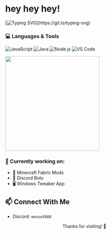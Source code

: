 # hey hey hey!

[![Typing SVG](https://readme-typing-svg.herokuapp.com?font=Fira+Code&pause=1000&color=00FF00&width=435&lines=Hey!+I'm+SwedishCoder;I'm+a+dev+who+loves+Java%2C+JS+%26+Mods;Welcome+to+my+GitHub!)](https://git.io/typing-svg)





### 💻 Languages & Tools
![JavaScript](https://img.shields.io/badge/-JavaScript-black?style=flat-square&logo=javascript)
![Java](https://img.shields.io/badge/-Java-black?style=flat-square&logo=java)
![Node.js](https://img.shields.io/badge/-Node.js-black?style=flat-square&logo=node.js)
![VS Code](https://img.shields.io/badge/-VS%20Code-black?style=flat-square&logo=visual-studio-code)


<img src="https://giphy.com/gifs/cat-kisses-hugs-MDJ9IbxxvDUQM" width="300"/>


### 🚧 Currently working on:
- 🧩 Minecraft Fabric Mods
- 🤖 Discord Bots
- 🖥️ Windows Tweaker App

## 📫 Connect With Me
- Discord: `monse5088`


<p align="center">Thanks for visiting! 🚀</p>
